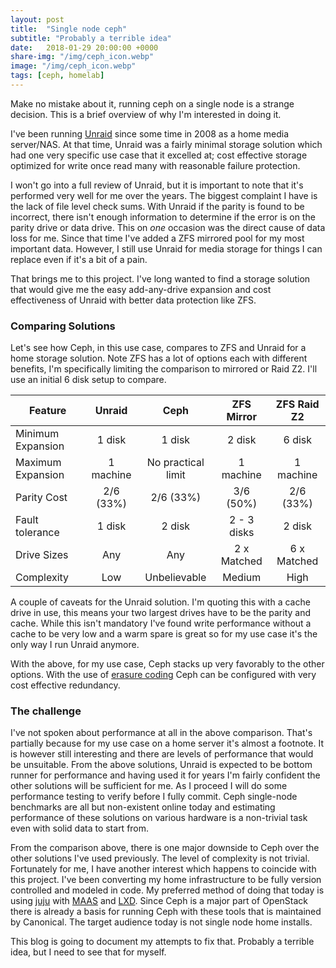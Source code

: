 ```yaml
---
layout: post
title:  "Single node ceph"
subtitle: "Probably a terrible idea"
date:   2018-01-29 20:00:00 +0000
share-img: "/img/ceph_icon.webp"
image: "/img/ceph_icon.webp"
tags: [ceph, homelab]
---
```


Make no mistake about it, running ceph on a single node is a strange decision.
This is a brief overview of why I'm interested in doing it.

I've been running [Unraid][unraid] since some time in 2008 as a home media
server/NAS. At that time, Unraid was a fairly minimal storage solution which had
one very specific use case that it excelled at; cost effective storage optimized for write
once read many with reasonable failure protection.

I won't go into a full review of Unraid, but it is important to note that it's
performed very well for me over the years. The biggest complaint I have is the
lack of file level check sums. With Unraid if the parity is found to be
incorrect, there isn't enough information to determine if the error is on the
parity drive or data drive. This on *one* occasion was the direct cause of 
data loss for me. Since that time I've added a ZFS mirrored pool for my most important
data. However, I still use Unraid for media storage for things I can replace
even if it's a bit of a pain.

That brings me to this project. I've long wanted to find a storage solution that
would give me the easy add-any-drive expansion and cost effectiveness of
Unraid with better data protection like ZFS.

### Comparing Solutions

Let's see how Ceph, in this use case, compares to ZFS and Unraid for a home
storage solution. Note ZFS has a lot of options each with different benefits, I'm
specifically limiting the comparison to mirrored or Raid Z2. I'll use an initial 6
disk setup to compare.

| Feature | Unraid | Ceph  | ZFS Mirror | ZFS Raid Z2 |
| ------  | :----: | :---: | :--------: | :---------: |
| Minimum Expansion | 1 disk | 1 disk | 2 disk | 6 disk |
| Maximum Expansion | 1 machine | No practical limit  | 1 machine | 1 machine |
| Parity Cost | 2/6 (33%) | 2/6 (33%) | 3/6 (50%) | 2/6 (33%) |
| Fault tolerance | 1 disk | 2 disk | 2 - 3 disks | 2 disk |
| Drive Sizes | Any | Any | 2 x Matched | 6 x Matched |
| Complexity | Low | Unbelievable | Medium | High |

A couple of caveats for the Unraid solution. I'm quoting this with a cache drive
in use, this means your two largest drives have to be the parity and cache.
While this isn't mandatory I've found write performance without a cache to be
very low and a warm spare is great so for my use case it's the only way I run
Unraid anymore.

With the above, for my use case, Ceph stacks up very favorably to the other
options. With the use of [erasure coding][erasure-coding] Ceph can be configured
with very cost effective redundancy.

### The challenge

I've not spoken about performance at all in the above comparison.
That's partially because for my use case on a home server it's almost a
footnote. It is however still interesting and there are levels of performance
that would be unsuitable. From the above solutions, Unraid is expected to be
bottom runner for performance and having used it for years I'm fairly confident
the other solutions will be sufficient for me. As I proceed I will do some
performance testing to verify before I fully commit. Ceph single-node
benchmarks are all but non-existent online today and estimating performance of
these solutions on various hardware is a non-trivial task even with solid data
to start from.

From the comparison above, there is one major downside to Ceph over the other
solutions I've used previously. The level of complexity is not trivial.
Fortunately for me, I have another interest which happens to coincide with this
project. I've been converting my home infrastructure to be fully version
controlled and modeled in code. My preferred method of doing that today is using
[juju][juju] with [MAAS][maas] and [LXD][lxd]. Since Ceph is a major part of
OpenStack there is already a basis for running Ceph with these tools that is
maintained by Canonical. The target audience today is not single node home
installs. 

This blog is going to document my attempts to fix that. Probably a terrible
idea, but I need to see that for myself.

[unraid]: https://lime-technology.com
[erasure-coding]: http://docs.ceph.com/docs/master/rados/operations/erasure-code/
[juju]: https://jujucharms.com/docs/stable/getting-started
[maas]: https://docs.ubuntu.com/maas/2.3/en/
[lxd]: https://linuxcontainers.org/lxd/

